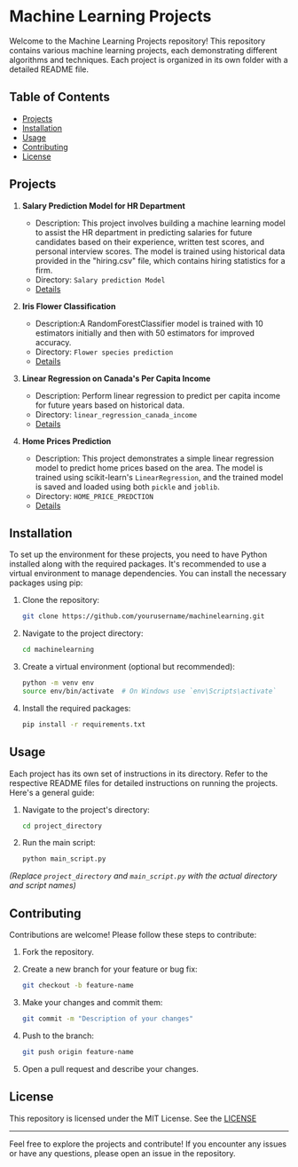 # Machine Learning Projects

Welcome to the Machine Learning Projects repository! This repository contains various machine learning projects, each demonstrating different algorithms and techniques. Each project is organized in its own folder with a detailed README file.

## Table of Contents

- [Projects](#projects)
- [Installation](#installation)
- [Usage](#usage)
- [Contributing](#contributing)
- [License](#license)

## Projects

1. **Salary Prediction Model for HR Department**     
    - Description: This project involves building a machine learning model to assist the HR department in predicting salaries for future candidates based on their experience, written test scores, and personal interview scores. The model is trained using historical data provided in the "hiring.csv" file, which contains hiring statistics for a firm.     
    - Directory: `Salary prediction Model`    
    - [Details](Salary%20prediction%20Model/README.md)

2. **Iris Flower Classification**
    - Description:A RandomForestClassifier model is trained with 10 estimators initially and then with 50 estimators for improved accuracy.
    - Directory: `Flower species prediction`
    - [Details](Flower%20species%20prediction/README.md)

3. **Linear Regression on Canada's Per Capita Income**
    - Description: Perform linear regression to predict per capita income for future years based on historical data.
    - Directory: `linear_regression_canada_income`
    - [Details](Canada_per_capita_income_prediction/README.md)

4. **Home Prices Prediction**
   - Description: This project demonstrates a simple linear regression model to predict home prices based on the area. The model is trained using scikit-learn's `LinearRegression`, and the trained model is saved and loaded using both `pickle` and `joblib`.
    - Directory: `HOME_PRICE_PREDCTION`
    - [Details](HOME_PRICE_PREDCTION/README.md)

## Installation

To set up the environment for these projects, you need to have Python installed along with the required packages. It's recommended to use a virtual environment to manage dependencies. You can install the necessary packages using pip:

1. Clone the repository:

    ```bash
    git clone https://github.com/yourusername/machinelearning.git
    ```

2. Navigate to the project directory:

    ```bash
    cd machinelearning
    ```

3. Create a virtual environment (optional but recommended):

    ```bash
    python -m venv env
    source env/bin/activate  # On Windows use `env\Scripts\activate`
    ```

4. Install the required packages:

    ```bash
    pip install -r requirements.txt
    ```

## Usage

Each project has its own set of instructions in its directory. Refer to the respective README files for detailed instructions on running the projects. Here's a general guide:

1. Navigate to the project's directory:

    ```bash
    cd project_directory
    ```

2. Run the main script:

    ```bash
    python main_script.py
    ```

*(Replace `project_directory` and `main_script.py` with the actual directory and script names)*

## Contributing

Contributions are welcome! Please follow these steps to contribute:

1. Fork the repository.
2. Create a new branch for your feature or bug fix:

    ```bash
    git checkout -b feature-name
    ```

3. Make your changes and commit them:

    ```bash
    git commit -m "Description of your changes"
    ```

4. Push to the branch:

    ```bash
    git push origin feature-name
    ```

5. Open a pull request and describe your changes.

## License

This repository is licensed under the MIT License. See the [LICENSE](Lisence)

---

Feel free to explore the projects and contribute! If you encounter any issues or have any questions, please open an issue in the repository.

